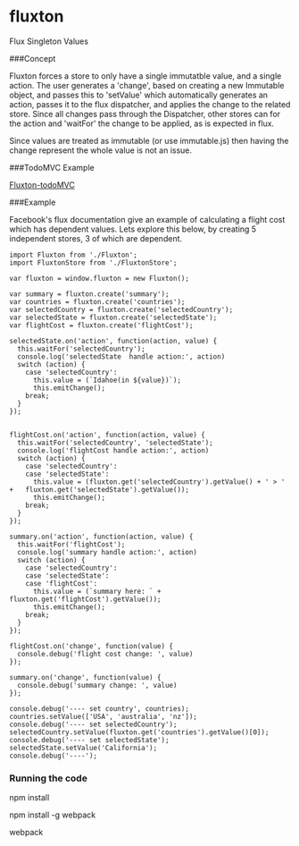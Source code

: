 # fluxton
Flux Singleton Values

###Concept

Fluxton forces a store to only have a single immutatble value, and a single action. The user generates a 'change', based on creating a new Immutable object, and passes this to 'setValue' which automatically generates an action, passes it to the flux dispatcher, and applies the change to the related store. Since all changes pass through the Dispatcher, other stores can for the action and 'waitFor' the change to be applied, as is expected in flux.

Since values are treated as immutable (or use immutable.js) then having the change represent the whole value is not an issue.

###TodoMVC Example

[Fluxton-todoMVC](https://github.com/tonypee/fluxton-todomvc)

###Example

Facebook's flux documentation give an example of calculating a flight cost which has dependent values. Lets explore this below, by creating 5 independent stores, 3 of which are dependent.

```
import Fluxton from './Fluxton';
import FluxtonStore from './FluxtonStore';

var fluxton = window.fluxton = new Fluxton();

var summary = fluxton.create('summary');
var countries = fluxton.create('countries');
var selectedCountry = fluxton.create('selectedCountry');
var selectedState = fluxton.create('selectedState');
var flightCost = fluxton.create('flightCost');

selectedState.on('action', function(action, value) {
  this.waitFor('selectedCountry');
  console.log('selectedState  handle action:', action)
  switch (action) {
    case 'selectedCountry':
      this.value = (`Idahoe(in ${value})`);
      this.emitChange();
    break;
  }
});


flightCost.on('action', function(action, value) {
  this.waitFor('selectedCountry', 'selectedState');
  console.log('flightCost handle action:', action)
  switch (action) {
    case 'selectedCountry':
    case 'selectedState':
      this.value = (fluxton.get('selectedCountry').getValue() + ' > '  +   fluxton.get('selectedState').getValue());
      this.emitChange();
    break;
  }
});

summary.on('action', function(action, value) {
  this.waitFor('flightCost');
  console.log('summary handle action:', action)
  switch (action) {
    case 'selectedCountry':
    case 'selectedState':
    case 'flightCost':
      this.value = (`summary here: ` + fluxton.get('flightCost').getValue());
      this.emitChange();
    break;
  }
});

flightCost.on('change', function(value) {
  console.debug('flight cost change: ', value)
});

summary.on('change', function(value) {
  console.debug('summary change: ', value)
});

console.debug('---- set country', countries);
countries.setValue(['USA', 'australia', 'nz']);
console.debug('---- set selectedCountry');
selectedCountry.setValue(fluxton.get('countries').getValue()[0]);
console.debug('---- set selectedState');
selectedState.setValue('California');
console.debug('----');

```

### Running the code

npm install

npm install -g webpack

webpack
